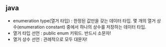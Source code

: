 ## java
- enumeration type(열거 타입) : 한정된 값만을 갖는 데이터 타입. 몇 개의 열거 상수(enumeration constant) 중에서 하나의 상수를 저장하는 데이터 타입.
- 열거 타입 선언 : public enum 키워드. 반드시 소문자!
- 열거 상수 선언 : 관례적으로 모두 대문자!
